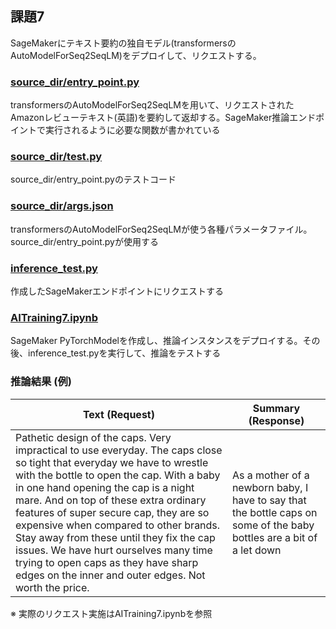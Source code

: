 ## 課題7
SageMakerにテキスト要約の独自モデル(transformersのAutoModelForSeq2SeqLM)をデプロイして、リクエストする。


### [source_dir/entry_point.py](./source_dir/entry_point.py)
transformersのAutoModelForSeq2SeqLMを用いて、リクエストされたAmazonレビューテキスト(英語)を要約して返却する。SageMaker推論エンドポイントで実行されるように必要な関数が書かれている

### [source_dir/test.py](./source_dir/test.py)
source_dir/entry_point.pyのテストコード

### [source_dir/args.json](./source_dir/args.json)
transformersのAutoModelForSeq2SeqLMが使う各種パラメータファイル。source_dir/entry_point.pyが使用する

### [inference_test.py](./inference_test.py)
作成したSageMakerエンドポイントにリクエストする

### [AITraining7.ipynb](./AITraining7.ipynb)
SageMaker PyTorchModelを作成し、推論インスタンスをデプロイする。その後、inference_test.pyを実行して、推論をテストする

### 推論結果 (例)
|  Text (Request)  |  Summary (Response)  |
| ---- | ---- |
| Pathetic design of the caps. Very impractical to use everyday. The caps close so tight that everyday we have to wrestle with the bottle to open the cap. With a baby in one hand opening the cap is a night mare. And on top of these extra ordinary features of super secure cap, they are so expensive when compared to other brands. Stay away from these until they fix the cap issues. We have hurt ourselves many time trying to open caps as they have sharp edges on the inner and outer edges. Not worth the price. | As a mother of a newborn baby, I have to say that the bottle caps on some of the baby bottles are a bit of a let down |
※ 実際のリクエスト実施はAITraining7.ipynbを参照
